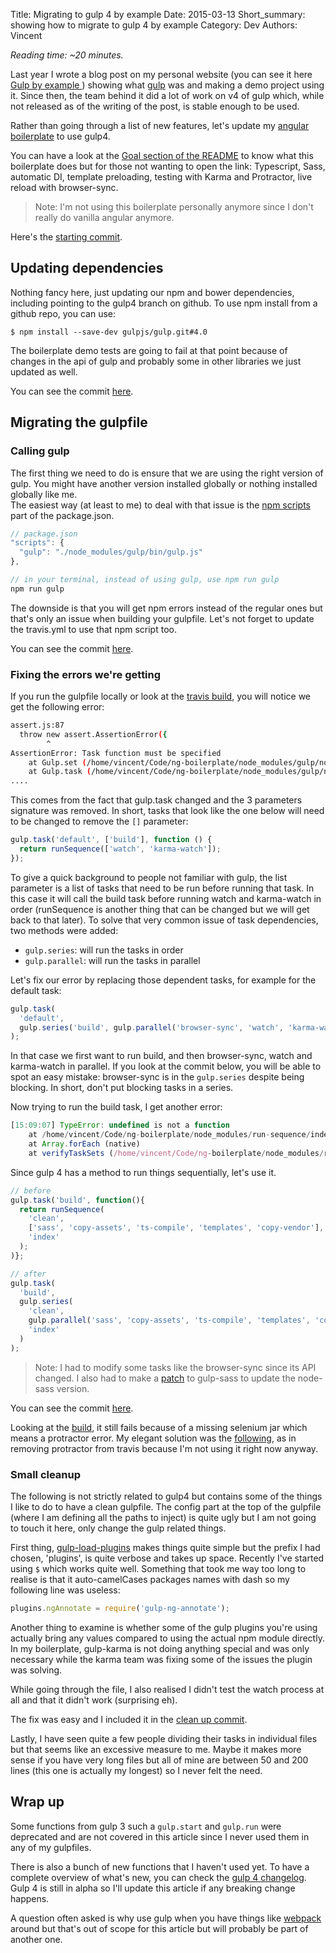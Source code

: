 Title: Migrating to gulp 4 by example
Date: 2015-03-13
Short_summary: showing how to migrate to gulp 4 by example
Category: Dev
Authors: Vincent

*Reading time: ~20 minutes.*

Last year I wrote a blog post on my personal website (you can see it here [Gulp by example ](http://vincent.is/introducing-people-to-gulp/)) showing what [gulp](http://gulpjs.com/) was and making a demo project using it.
Since then, the team behind it did a lot of work on v4 of gulp which, while not released as of the writing of the post, is stable enough to be used.
<!-- PELICAN_END_SUMMARY -->

Rather than going through a list of new features, let's update my [angular boilerplate](https://github.com/Keats/ng-boilerplate) to use gulp4.

You can have a look at the [Goal section of the README](https://github.com/Keats/ng-boilerplate#goal) to know what this boilerplate does but for those not wanting to open the link: Typescript, Sass, automatic DI, template preloading, testing with Karma and Protractor, live reload with browser-sync.
> Note: I'm not using this boilerplate personally anymore since I don't really do vanilla angular anymore.

Here's the [starting commit](https://github.com/Keats/ng-boilerplate/tree/87e75551651e94dfc1aa6135e1ea7cb5bd61cf0f).

## Updating dependencies
Nothing fancy here, just updating our npm and bower dependencies, including pointing to the gulp4 branch on github. To use npm install from a github repo, you can use:
```
$ npm install --save-dev gulpjs/gulp.git#4.0
```
The boilerplate demo tests are going to fail at that point because of changes in the api of gulp and probably some in other libraries we just updated as well.  

You can see the commit [here](https://github.com/Keats/ng-boilerplate/commit/49a339cc5cbde8f5374b8f4c915a548dc2916cc4).

## Migrating the gulpfile
### Calling gulp
The first thing we need to do is ensure that we are using the right version of gulp.  You might have another version installed globally or nothing installed globally like me.  
The easiest way (at least to me) to deal with that issue is the [npm scripts](https://docs.npmjs.com/misc/scripts) part of the package.json.

```js
// package.json
"scripts": {
  "gulp": "./node_modules/gulp/bin/gulp.js"
},

// in your terminal, instead of using gulp, use npm run gulp
npm run gulp
```

The downside is that you will get npm errors instead of the regular ones but that's only an issue when building your gulpfile.
Let's not forget to update the travis.yml to use that npm script too.  

You can see the commit [here](https://github.com/Keats/ng-boilerplate/commit/ef30315f43580e8b3c1ba85d4536c7fe0d69365d).

### Fixing the errors we're getting
If you run the gulpfile locally or look at the [travis build](https://travis-ci.org/Keats/ng-boilerplate/builds/54252789), you will notice we get the following error:
```bash
assert.js:87
  throw new assert.AssertionError({
        ^
AssertionError: Task function must be specified
    at Gulp.set (/home/vincent/Code/ng-boilerplate/node_modules/gulp/node_modules/undertaker/lib/set.js:14:3)
    at Gulp.task (/home/vincent/Code/ng-boilerplate/node_modules/gulp/node_modules/undertaker/lib/task.js:14:8)
....
```
This comes from the fact that gulp.task changed and the 3 parameters signature was removed.
In short, tasks that look like the one below will need to be changed to remove the `[]` parameter:
```js
gulp.task('default', ['build'], function () {
  return runSequence(['watch', 'karma-watch']);
});
```
To give a quick background to people not familiar with gulp, the list parameter is a list of tasks that need to be run before running that task.
In this case it will call the build task before running watch and karma-watch in order (runSequence is another thing that can be changed but we will get back to that later).
To solve that very common issue of task dependencies, two methods were added:

- `gulp.series`: will run the tasks in order
- `gulp.parallel`: will run the tasks in parallel

Let's fix our error by replacing those dependent tasks, for example for the default task:

```js
gulp.task(
  'default',
  gulp.series('build', gulp.parallel('browser-sync', 'watch', 'karma-watch'))
);
```

In that case we first want to run build, and then browser-sync, watch and karma-watch in parallel. 
If you look at the commit below, you will be able to spot an easy mistake: browser-sync is in the `gulp.series` despite being blocking. In short, don't put blocking tasks in a series.  

Now trying to run the build task, I get another error:

```js
[15:09:07] TypeError: undefined is not a function
    at /home/vincent/Code/ng-boilerplate/node_modules/run-sequence/index.js:18:22
    at Array.forEach (native)
    at verifyTaskSets (/home/vincent/Code/ng-boilerplate/node_modules/run-sequence/index.js:12:11)
```

Since gulp 4 has a method to run things sequentially, let's use it.

```js
// before
gulp.task('build', function(){
  return runSequence(
    'clean',
    ['sass', 'copy-assets', 'ts-compile', 'templates', 'copy-vendor'],
    'index'
  );
)};

// after
gulp.task(
  'build',
  gulp.series(
    'clean',
    gulp.parallel('sass', 'copy-assets', 'ts-compile', 'templates', 'copy-vendor'),
    'index'
  )
);
```

> Note: I had to modify some tasks like the browser-sync since its API changed.
I also had to make a [patch](https://github.com/dlmanning/gulp-sass/pull/207) to gulp-sass to update the node-sass version.  

You can see the commit [here](https://github.com/Keats/ng-boilerplate/commit/91a05401c6ea532467bc00b5a6e54fd95b6b0eaf).  

Looking at the [build](https://travis-ci.org/Keats/ng-boilerplate/builds/54274589), it still fails because of a missing selenium jar which means a protractor error.
My elegant solution was the [following](https://github.com/Keats/ng-boilerplate/commit/d999db2442ac72fc440e8ff9cccd8348c533c72d), as in removing protractor from travis because I'm not using it right now anyway.

### Small cleanup
The following is not strictly related to gulp4 but contains some of the things I like to do to have a clean gulpfile.
The config part at the top of the gulpfile (where I am defining all the paths to inject) is quite ugly but I am not going to touch it here, only change the gulp related things.

First thing, [gulp-load-plugins](https://www.npmjs.com/package/gulp-load-plugins) makes things quite simple but the prefix I had chosen, 'plugins', is quite verbose and takes up space. Recently I've started using `$` which works quite well.
Something that took me way too long to realise is that it auto-camelCases packages names with dash so my following line was useless:

```js
plugins.ngAnnotate = require('gulp-ng-annotate');
```

Another thing to examine is whether some of the gulp plugins you're using actually bring any values compared to using the actual npm module directly.
In my boilerplate, gulp-karma is not doing anything special and was only necessary while the karma team was fixing some of the issues the plugin was solving.

While going through the file, I also realised I didn't test the watch process at all and that it didn't work (surprising eh).  

The fix was easy and I included it in the [clean up commit](https://github.com/Keats/ng-boilerplate/commit/bee9fba6e9ee2602e96c8d735d409b31a267d655).

Lastly, I have seen quite a few people dividing their tasks in individual files but that seems like an excessive measure to me.
Maybe it makes more sense if you have very long files but all of mine are between 50 and 200 lines (this one is actually my longest) so I never felt the need.


## Wrap up
Some functions from gulp 3 such a `gulp.start` and `gulp.run` were deprecated and are not covered in this article since I never used them in any of my gulpfiles.  

There is also a bunch of new functions that I haven't used yet. To have a complete overview of what's new, you can check the [gulp 4 changelog](https://github.com/gulpjs/gulp/blob/4.0/CHANGELOG.md).
Gulp 4 is still in alpha so I'll update this article if any breaking change happens.  

A question often asked is why use gulp when you have things like [webpack](http://webpack.github.io/) around but that's out of scope for this article but will probably be part of another one.


